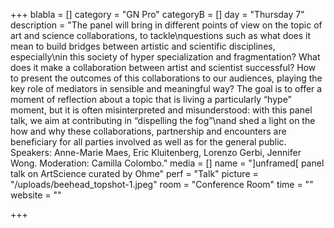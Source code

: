 +++
blabla = []
category = "GN Pro"
categoryB = []
day = "Thursday 7"
description = "The panel will bring in different points of view on the topic of art and science collaborations, to tackle\nquestions such as what does it mean to build bridges between artistic and scientific disciplines, especially\nin this society of hyper specialization and fragmentation? What does it make a collaboration between artist and scientist successful? How to present the outcomes of this collaborations to our audiences, playing the key role of mediators in sensible and meaningful way? The goal is to offer a moment of reflection about a topic that is living a particularly “hype” moment, but it is often misinterpreted and misunderstood: with this panel talk, we aim at contributing in “dispelling the fog”\nand shed a light on the how and why these collaborations, partnership and encounters are beneficiary for all parties involved as well as for the general public. Speakers: Anne-Marie Maes, Eric Kluitenberg, Lorenzo Gerbi, Jennifer Wong. Moderation: Camilla Colombo."
media = []
name = "]unframed[ panel talk on ArtScience curated by Ohme"
perf = "Talk"
picture = "/uploads/beehead_topshot-1.jpeg"
room = "Conference Room"
time = ""
website = ""

+++
